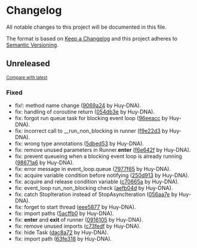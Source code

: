 # Changelog

All notable changes to this project will be documented in this file.

The format is based on [Keep a Changelog](http://keepachangelog.com/en/1.0.0/)
and this project adheres to [Semantic Versioning](http://semver.org/spec/v2.0.0.html).

<!-- insertion marker -->
## Unreleased

<small>[Compare with latest](https://github.com/Huy-DNA/pasync/compare/39dcb9c42984191ff61a5b4ade4b5291c4c239c3...HEAD)</small>

### Fixed

- fix!: method name change ([9069a24](https://github.com/Huy-DNA/pasync/commit/9069a24f9d99cb651c04e29e301358d147cb79b5) by Huy-DNA).
- fix: handling of coroutine return ([054db3e](https://github.com/Huy-DNA/pasync/commit/054db3ebf8cdac5596f83b335f9fbc5131c65e13) by Huy-DNA).
- fix: forgot run queue task for blocking event loop ([96eeacc](https://github.com/Huy-DNA/pasync/commit/96eeacc312ab89bfc5352d1a3fcb07a410cbe715) by Huy-DNA).
- fix: incorrect call to __run_non_blocking in runner ([f9e22d3](https://github.com/Huy-DNA/pasync/commit/f9e22d35e0aabd84720f020f3d592cc7d452cc16) by Huy-DNA).
- fix: wrong type annotations ([5dbed53](https://github.com/Huy-DNA/pasync/commit/5dbed539adbe4e947b29f5cf63768b97e51938bd) by Huy-DNA).
- fix: remove unused parameters in Runner.__enter__ ([f6e642f](https://github.com/Huy-DNA/pasync/commit/f6e642fc6b9935958116f7dbe094e333fdb70037) by Huy-DNA).
- fix: prevent queueing when a blocking event loop is already running ([98671a6](https://github.com/Huy-DNA/pasync/commit/98671a620ca7e6b6ea476b82839d32a0702bef17) by Huy-DNA).
- fix: error message in event_loop.queue ([7977f65](https://github.com/Huy-DNA/pasync/commit/7977f658dba8b139f994793172e50a3f1dc1599d) by Huy-DNA).
- fix: acquire variable condition before notifying ([250d913](https://github.com/Huy-DNA/pasync/commit/250d913242415b4df84c05c8bb019412794b4b7e) by Huy-DNA).
- fix: acquire and release condition variable ([c70665a](https://github.com/Huy-DNA/pasync/commit/c70665a9e8068fd2179712ca07eb6b3dfd85bf2e) by Huy-DNA).
- fix: event_loop run_non_blocking check ([aefb04d](https://github.com/Huy-DNA/pasync/commit/aefb04d6718288e77cbec34a46805d8b6785efdd) by Huy-DNA).
- fix: catch StopIteration instead of StopAsyncIteration ([056aa7e](https://github.com/Huy-DNA/pasync/commit/056aa7e3d4c1799ad984b66bbada297a310d3e23) by Huy-DNA).
- fix: forget to start thread ([eee5877](https://github.com/Huy-DNA/pasync/commit/eee58774a0ecf31b44e9c2abee5451f26e100dcd) by Huy-DNA).
- fix: import paths ([5acffb0](https://github.com/Huy-DNA/pasync/commit/5acffb09238546267b178751dae53ae24488c6b6) by Huy-DNA).
- fix: __enter__ and __exit__ of runner ([0916105](https://github.com/Huy-DNA/pasync/commit/0916105bf621c39fb7beb8cc99efe00a9483993f) by Huy-DNA).
- fix: remove unused imports ([c73fedf](https://github.com/Huy-DNA/pasync/commit/c73fedf420fe081f94b6b7d1b3480a8dc47797fc) by Huy-DNA).
- fix: hide Task ([dac8a72](https://github.com/Huy-DNA/pasync/commit/dac8a72ac8140d790ee4702cbbbe69abce39265e) by Huy-DNA).
- fix: import path ([63fe318](https://github.com/Huy-DNA/pasync/commit/63fe318d4ee7cbc7a39ead131cea77e221745042) by Huy-DNA).

<!-- insertion marker -->
